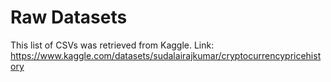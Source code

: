 # Raw Datasets
This list of CSVs was retrieved from Kaggle.
Link: https://www.kaggle.com/datasets/sudalairajkumar/cryptocurrencypricehistory
